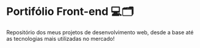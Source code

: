 # Portifólio Front-end 💻🗂️

Repositório dos meus projetos de desenvolvimento web, desde a base até as tecnologias mais utilizadas no mercado!